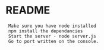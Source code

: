 # README

     Make sure you have node installed
     npm install the dependancies
     Start the server - node server.js
     Go to port written on the console.